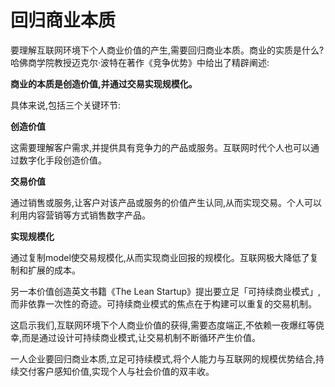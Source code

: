 # 回归商业本质

要理解互联网环境下个人商业价值的产生,需要回归商业本质。商业的实质是什么?哈佛商学院教授迈克尔·波特在著作《竞争优势》中给出了精辟阐述:

**商业的本质是创造价值,并通过交易实现规模化。**

具体来说,包括三个关键环节:

**创造价值**

这需要理解客户需求,并提供具有竞争力的产品或服务。互联网时代个人也可以通过数字化手段创造价值。

**交易价值** 

通过销售或服务,让客户对该产品或服务的价值产生认同,从而实现交易。个人可以利用内容营销等方式销售数字产品。

**实现规模化**

通过复制model使交易规模化,从而实现商业回报的规模化。互联网极大降低了复制和扩展的成本。

另一本价值创造英文书籍《The Lean Startup》提出要立足「可持续商业模式」,而非依靠一次性的奇迹。可持续商业模式的焦点在于构建可以重复的交易机制。

这启示我们,互联网环境下个人商业价值的获得,需要态度端正,不依赖一夜爆红等侥幸,而是通过设计可持续商业模式,让交易机制不断循环产生价值。

一人企业要回归商业本质,立足可持续模式,将个人能力与互联网的规模优势结合,持续交付客户感知价值,实现个人与社会价值的双丰收。